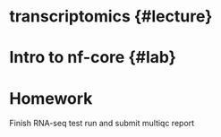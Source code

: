 # transcriptomics {#lecture}

# Intro to nf-core {#lab}
<!-- TODO -->

# Homework

Finish RNA-seq test run and submit multiqc report